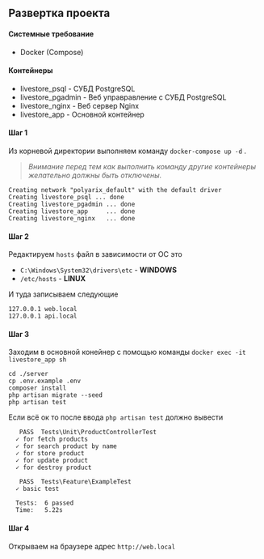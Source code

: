 ## Развертка проекта

#### Системные требование
* Docker (Compose)

#### Контейнеры

- livestore_psql - СУБД PostgreSQL
- livestore_pgadmin - Веб управравление с СУБД PostgreSQL
- livestore_nginx - Веб сервер Nginx
- livestore_app - Основной контейнер

####  Шаг 1
Из корневой директории выполняем команду `docker-compose up -d` .

> *Внимание перед тем как выполнить команду другие контейнеры желательно должны быть отключены.*

    Creating network "polyarix_default" with the default driver
    Creating livestore_psql ... done
    Creating livestore_pgadmin ... done
    Creating livestore_app     ... done
    Creating livestore_nginx   ... done


####  Шаг 2
Редактируем `hosts` файл в зависимости от ОС это

- `C:\Windows\System32\drivers\etc` - **WINDOWS**
- `/etc/hosts` - **LINUX**

И туда записываем следующие
```
127.0.0.1 web.local
127.0.0.1 api.local
```
####  Шаг 3
Заходим в основной конейнер с помощью команды `docker exec -it livestore_app sh`
```
cd ./server
cp .env.example .env
composer install
php artisan migrate --seed
php artisan test
```

Если всё ок то после ввода `php artisan test` должно вывести
```
   PASS  Tests\Unit\ProductControllerTest
  ✓ for fetch products
  ✓ for search product by name
  ✓ for store product
  ✓ for update product
  ✓ for destroy product

   PASS  Tests\Feature\ExampleTest
  ✓ basic test

  Tests:  6 passed
  Time:   5.22s
```
####  Шаг 4
Открываем на браузере адрес `http://web.local`
